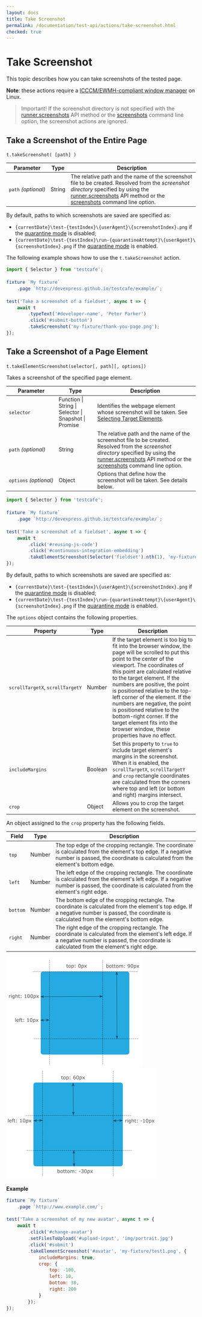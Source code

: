 ```yaml
---
layout: docs
title: Take Screenshot
permalink: /documentation/test-api/actions/take-screenshot.html
checked: true
---
```

# Take Screenshot

This topic describes how you can take screenshots of the tested page.

**Note**: these actions require a [ICCCM/EWMH-compliant window manager](https://en.wikipedia.org/wiki/Comparison_of_X_window_managers) on Linux.

> Important! If the screenshot directory is not specified with the [runner.screenshots](../../using-testcafe/programming-interface/runner.md#screenshots) API method or the [screenshots](../../using-testcafe/command-line-interface.md#-s-path---screenshots-path) command line option,
> the screenshot actions are ignored.

## Take a Screenshot of the Entire Page

```text
t.takeScreenshot( [path] )
```

Parameter           | Type   | Description
------------------- | ------ | -----------------------------------------------------------------------------------------------------
`path`&#160;*(optional)* | String | The relative path and the name of the screenshot file to be created. Resolved from the *screenshot directory* specified by using the [runner.screenshots](../../using-testcafe/programming-interface/runner.md#screenshots) API method or the [screenshots](../../using-testcafe/command-line-interface.md#-s-path---screenshots-path) command line option.

By default, paths to which screenshots are saved are specified as:

* `{currentDate}\test-{testIndex}\{userAgent}\{screenshotIndex}.png` if the [quarantine mode](../../using-testcafe/command-line-interface.md#-q---quarantine-mode) is disabled;
* `{currentDate}\test-{testIndex}\run-{quarantineAttempt}\{userAgent}\{screenshotIndex}.png` if the [quarantine mode](../../using-testcafe/command-line-interface.md#-q---quarantine-mode) is enabled.

The following example shows how to use the `t.takeScreenshot` action.

```js
import { Selector } from 'testcafe';

fixture `My fixture`
    .page `http://devexpress.github.io/testcafe/example/`;

test('Take a screenshot of a fieldset', async t => {
    await t
        .typeText('#developer-name', 'Peter Parker')
        .click('#submit-button')
        .takeScreenshot('my-fixture/thank-you-page.png');
});
```

## Take a Screenshot of a Page Element

```text
t.takeElementScreenshot(selector[, path][, options])
```

Takes a screenshot of the specified page element.

Parameter                | Type   | Description
------------------------ | ------ | -----------------------------------------------------------------------------------------------------
`selector`               | Function &#124; String &#124; Selector &#124; Snapshot &#124; Promise | Identifies the webpage element whose screenshot will be taken. See [Selecting Target Elements](README.md#selecting-target-elements).
`path`&#160;*(optional)* | String | The relative path and the name of the screenshot file to be created. Resolved from the *screenshot directory* specified by using the [runner.screenshots](../../using-testcafe/programming-interface/runner.md#screenshots) API method or the [screenshots](../../using-testcafe/command-line-interface.md#-s-path---screenshots-path) command line option.
`options`&#160;*(optional)*   | Object | Options that define how the screenshot will be taken. See details below.

```js
import { Selector } from 'testcafe';

fixture `My fixture`
    .page `http://devexpress.github.io/testcafe/example/`;

test('Take a screenshot of a fieldset', async t => {
    await t
        .click('#reusing-js-code')
        .click('#continuous-integration-embedding')
        .takeElementScreenshot(Selector('fieldset').nth(1), 'my-fixture/important-features.png');
});
```

By default, paths to which screenshots are saved are specified as:

* `{currentDate}\test-{testIndex}\{userAgent}\{screenshotIndex}.png` if the [quarantine mode](../../using-testcafe/command-line-interface.md#-q---quarantine-mode) is disabled;
* `{currentDate}\test-{testIndex}\run-{quarantineAttempt}\{userAgent}\{screenshotIndex}.png` if the [quarantine mode](../../using-testcafe/command-line-interface.md#-q---quarantine-mode) is enabled.

The `options` object contains the following properties.

Property        | Type | Description
--------------- | ---- | ------------
`scrollTargetX`,&#160;`scrollTargetY` | Number | If the target element is too big to fit into the browser window, the page will be scrolled to put this point to the center of the viewport. The coordinates of this point are calculated relative to the target element. If the numbers are positive, the point is positioned relative to the top-left corner of the element. If the numbers are negative, the point is positioned relative to the bottom-right corner. If the target element fits into the browser window, these properties have no effect.
`includeMargins` | Boolean | Set this property to `true` to include target element's margins in the screenshot. When it is enabled, the `scrollTargetX`, `scrollTargetY` and `crop` rectangle coordinates are calculated from the corners where top and left (or bottom and right) margins intersect.
`crop`           | Object  | Allows you to crop the target element on the screenshot.

An object assigned to the `crop` property has the following fields.

Field    | Type   | Description
-------- | ------ | --------------
`top`    | Number | The top edge of the cropping rectangle. The coordinate is calculated from the element's top edge. If a negative number is passed, the coordinate is calculated from the element's bottom edge.
`left`   | Number | The left edge of the cropping rectangle. The coordinate is calculated from the element's left edge. If a negative number is passed, the coordinate is calculated from the element's right edge.
`bottom` | Number | The bottom edge of the cropping rectangle. The coordinate is calculated from the element's top edge. If a negative number is passed, the coordinate is calculated from the element's bottom edge.
`right`  | Number | The right edge of the cropping rectangle. The coordinate is calculated from the element's left edge. If a negative number is passed, the coordinate is calculated from the element's right edge.

![Crop Rectangle - Positive Coordinates](../../../images/screenshot-crop-positive.png) ![Crop Rectangle - Negative Coordinates](../../../images/screenshot-crop-negative.png)

**Example**

```js
fixture `My fixture`
    .page `http://www.example.com/`;

test('Take a screenshot of my new avatar', async t => {
    await t
        .click('#change-avatar')
        .setFilesToUpload('#upload-input', 'img/portrait.jpg')
        .click('#submit')
        .takeElementScreenshot('#avatar', 'my-fixture/test1.png', {
            includeMargins: true,
            crop: {
                top: -100,
                left: 10,
                bottom: 30,
                right: 200
            }
        });
});
```